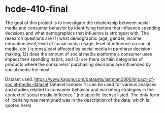# hcde-410-final

The goal of this project is to investigate the relationship between social media and consumer behavior by identifying factors that influence spending decisions and what demographics that influence is strongest with. The research questions are (1) what demographic (age, gender, income, education level, level of social media usage, level of influence on social media, etc.) is most/least affected by social media in purchase decision-making, (2) does the amount of social media platforms a consumer uses impact their spending habits, and (3) are there certain categories of products where the consumers’ purchasing decisions are influenced by social media the most.

Dataset used: https://www.kaggle.com/datasets/lastman0800/impact-of-social-media-dataset
Dataset license: “It can be used for various analyses and studies related to consumer behavior and marketing strategies in the context of social media influence.” (no specific license listed. The only form of licensing was mentioned was in the description of the data, which is quoted here)